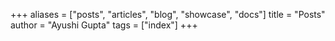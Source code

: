 +++
aliases = ["posts", "articles", "blog", "showcase", "docs"]
title = "Posts"
author = "Ayushi Gupta"
tags = ["index"]
+++